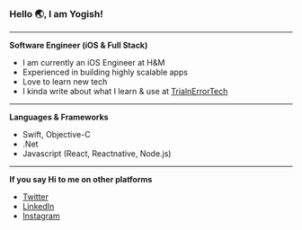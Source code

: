 ### Hello 🌏, I am Yogish!
---

**Software Engineer (iOS & Full Stack)**

- I am currently an iOS Engineer at H&M
- Experienced in building highly scalable apps
- Love to learn new tech
- I kinda write about what I learn & use at [TrialnErrorTech](https://medium.com/trialnerrortech)

---

**Languages & Frameworks**
- Swift, Objective-C
- .Net
- Javascript (React, Reactnative, Node.js)

---
**If you say Hi to me on other platforms**
- [Twitter](https://twitter.com/iamyogishh)
- [LinkedIn](https://www.linkedin.com/in/iamyogish/)
- [Instagram](https://www.instagram.com/iamyogish/)
